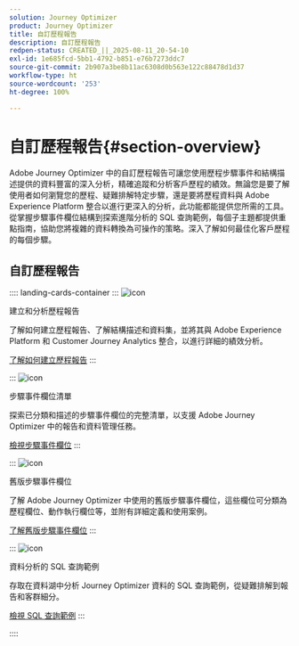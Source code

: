 ```yaml
---
solution: Journey Optimizer
product: Journey Optimizer
title: 自訂歷程報告
description: 自訂歷程報告
redpen-status: CREATED_||_2025-08-11_20-54-10
exl-id: 1e685fcd-5bb1-4792-b851-e76b7273ddc7
source-git-commit: 2b907a3be8b11ac6308d0b563e122c88478d1d37
workflow-type: ht
source-wordcount: '253'
ht-degree: 100%

---
```


# 自訂歷程報告{#section-overview}

Adobe Journey Optimizer 中的自訂歷程報告可讓您使用歷程步驟事件和結構描述提供的資料豐富的深入分析，精確追蹤和分析客戶歷程的績效。無論您是要了解使用者如何瀏覽您的歷程、疑難排解特定步驟，還是要將歷程資料與 Adobe Experience Platform 整合以進行更深入的分析，此功能都能提供您所需的工具。從掌握步驟事件欄位結構到探索進階分析的 SQL 查詢範例，每個子主題都提供重點指南，協助您將複雜的資料轉換為可操作的策略。深入了解如何最佳化客戶歷程的每個步驟。

## 自訂歷程報告

:::: landing-cards-container
:::
![icon](https://cdn.experienceleague.adobe.com/icons/chart-line.svg?lang=zh-Hant)

建立和分析歷程報告

了解如何建立歷程報告、了解結構描述和資料集，並將其與 Adobe Experience Platform 和 Customer Journey Analytics 整合，以進行詳細的績效分析。

[了解如何建立歷程報告](../using/reports/sharing-overview.md)
:::

:::
![icon](https://cdn.experienceleague.adobe.com/icons/list-check.svg?lang=zh-Hant)

步驟事件欄位清單

探索已分類和描述的步驟事件欄位的完整清單，以支援 Adobe Journey Optimizer 中的報告和資料管理任務。

[檢視步驟事件欄位](../using/reports/sharing-field-list.md)
:::

:::
![icon](https://cdn.experienceleague.adobe.com/icons/book.svg?lang=zh-Hant)

舊版步驟事件欄位

了解 Adobe Journey Optimizer 中使用的舊版步驟事件欄位，這些欄位可分類為歷程欄位、動作執行欄位等，並附有詳細定義和使用案例。

[了解舊版步驟事件欄位](legacy-step-event-fields-landing-page.md)
:::

:::
![icon](https://cdn.experienceleague.adobe.com/icons/code-branch.svg)

資料分析的 SQL 查詢範例

存取在資料湖中分析 Journey Optimizer 資料的 SQL 查詢範例，從疑難排解到報告和客群細分。

[檢視 SQL 查詢範例](../using/reports/query-examples.md)
:::

::::
